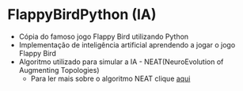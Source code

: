 # FlappyBirdPython (IA)

- Cópia do famoso jogo Flappy Bird utilizando Python
- Implementação de inteligência artificial aprendendo a jogar o jogo Flappy Bird
- Algoritmo utilizado para simular a IA - NEAT(NeuroEvolution of Augmenting Topologies)
  - Para ler mais sobre o algoritmo NEAT clique <a href="https://neat-python.readthedocs.io/en/latest/">aqui</a>
